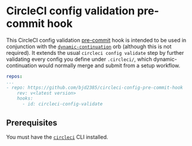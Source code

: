 # CircleCI config validation pre-commit hook

This CircleCI config validation [pre-commit](https://github.com/pre-commit/pre-commit) hook is intended to be used in conjunction with the [`dynamic-continuation`](https://github.com/bjd2385/dynamic-continuation-orb) orb (although this is not required). It extends the usual `circleci config validate` step by further validating every config you define under `.circleci/`, which dynamic-continuation would normally merge and submit from a setup workflow.

```yaml
repos:
...
- repo: https://github.com/bjd2385/circleci-config-pre-commit-hook
    rev: v<latest version>
    hooks:
      - id: circleci-config-validate
```

## Prerequisites

You must have the [`circleci`](https://circleci.com/docs/2.0/local-cli/) CLI installed.